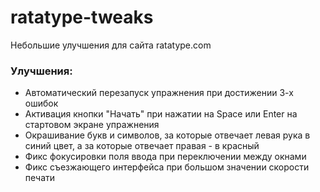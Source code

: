 # ratatype-tweaks
 Небольшие улучшения для сайта ratatype.com
 
 ### Улучшения:
 + Автоматический перезапуск упражнения при достижении 3-х ошибок
 + Активация кнопки "Начать" при нажатии на Space или Enter на стартовом экране упражнения
 + Окрашивание букв и символов, за которые отвечает левая рука в синий цвет, а за которые отвечает правая - в красный
 + Фикс фокусировки поля ввода при переключении между окнами
 + Фикс съезжающего интерфейса при большом значении скорости печати